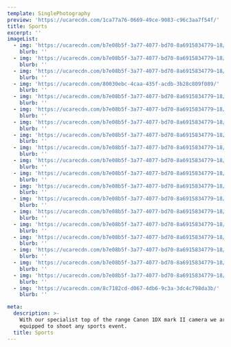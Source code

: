```yaml
---
template: SinglePhotography
preview: 'https://ucarecdn.com/1ca77a76-0669-49ce-9083-c96c3aa7f54f/'
title: Sports
excerpt: ''
imageList:
  - img: 'https://ucarecdn.com/b7e08b5f-3a77-4077-bd70-8a6915834779~18/nth/6/'
    blurb: ''
  - img: 'https://ucarecdn.com/b7e08b5f-3a77-4077-bd70-8a6915834779~18/nth/3/'
    blurb: ''
  - img: 'https://ucarecdn.com/b7e08b5f-3a77-4077-bd70-8a6915834779~18/nth/0/'
    blurb: ''
  - img: 'https://ucarecdn.com/80030ebc-4caa-435f-acdb-3b28c809f089/'
    blurb: ''
  - img: 'https://ucarecdn.com/b7e08b5f-3a77-4077-bd70-8a6915834779~18/nth/1/'
    blurb: ''
  - img: 'https://ucarecdn.com/b7e08b5f-3a77-4077-bd70-8a6915834779~18/nth/4/'
    blurb: ''
  - img: 'https://ucarecdn.com/b7e08b5f-3a77-4077-bd70-8a6915834779~18/nth/5/'
    blurb: ''
  - img: 'https://ucarecdn.com/b7e08b5f-3a77-4077-bd70-8a6915834779~18/nth/7/'
    blurb: ''
  - img: 'https://ucarecdn.com/b7e08b5f-3a77-4077-bd70-8a6915834779~18/nth/8/'
    blurb: ''
  - img: 'https://ucarecdn.com/b7e08b5f-3a77-4077-bd70-8a6915834779~18/nth/2/'
    blurb: ''
  - img: 'https://ucarecdn.com/b7e08b5f-3a77-4077-bd70-8a6915834779~18/nth/14/'
    blurb: ''
  - img: 'https://ucarecdn.com/b7e08b5f-3a77-4077-bd70-8a6915834779~18/nth/12/'
    blurb: ''
  - img: 'https://ucarecdn.com/b7e08b5f-3a77-4077-bd70-8a6915834779~18/nth/13/'
    blurb: ''
  - img: 'https://ucarecdn.com/b7e08b5f-3a77-4077-bd70-8a6915834779~18/nth/15/'
    blurb: ''
  - img: 'https://ucarecdn.com/b7e08b5f-3a77-4077-bd70-8a6915834779~18/nth/9/'
    blurb: ''
  - img: 'https://ucarecdn.com/b7e08b5f-3a77-4077-bd70-8a6915834779~18/nth/10/'
    blurb: ''
  - img: 'https://ucarecdn.com/b7e08b5f-3a77-4077-bd70-8a6915834779~18/nth/11/'
    blurb: ''
  - img: 'https://ucarecdn.com/b7e08b5f-3a77-4077-bd70-8a6915834779~18/nth/16/'
    blurb: ''
  - img: 'https://ucarecdn.com/b7e08b5f-3a77-4077-bd70-8a6915834779~18/nth/17/'
    blurb: ''
  - img: 'https://ucarecdn.com/8c7182cd-d067-4db6-9c3a-3dc4c798da3b/'
    blurb: ''

meta:
  description: >-
    With our specialist top of the range Canon 1DX mark II camera we are fully
    equipped to shoot any sports event.
  title: Sports
---
```

